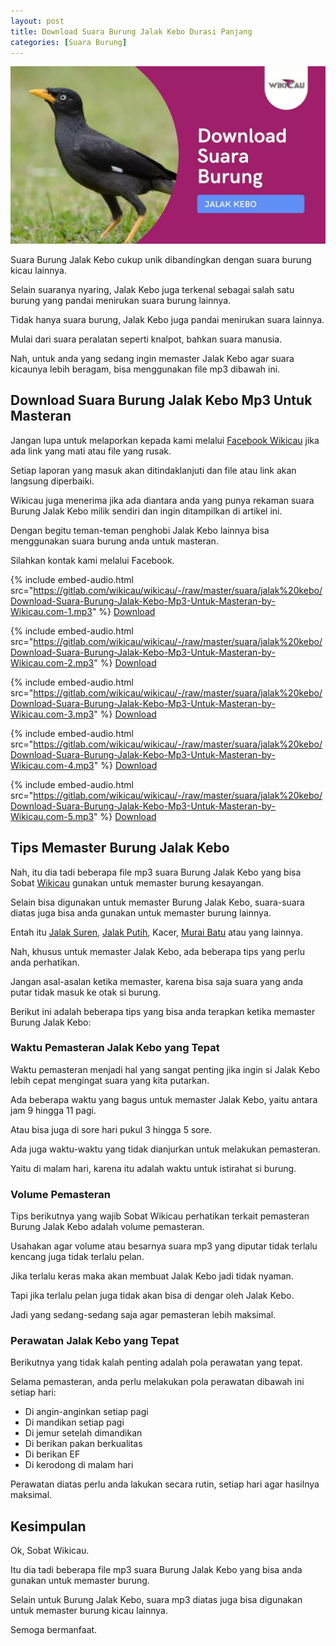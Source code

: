 ```yaml
---
layout: post
title: Download Suara Burung Jalak Kebo Durasi Panjang
categories: [Suara Burung]
---
```


![](/images/suara-burung-jalak-kebo.webp)

Suara Burung Jalak Kebo cukup unik dibandingkan dengan suara burung kicau lainnya.

Selain suaranya nyaring, Jalak Kebo juga terkenal sebagai salah satu burung yang pandai menirukan suara burung lainnya.

Tidak hanya suara burung, Jalak Kebo juga pandai menirukan suara lainnya.

Mulai dari suara peralatan seperti knalpot, bahkan suara manusia.

Nah, untuk anda yang sedang ingin memaster Jalak Kebo agar suara kicaunya lebih beragam, bisa menggunakan file mp3 dibawah ini.

## Download Suara Burung Jalak Kebo Mp3 Untuk Masteran

Jangan lupa untuk melaporkan kepada kami melalui [Facebook Wikicau](https://facebook.com/wikicau) jika ada link yang mati atau file yang rusak.

Setiap laporan yang masuk akan ditindaklanjuti dan file atau link akan langsung diperbaiki.

Wikicau juga menerima jika ada diantara anda yang punya rekaman suara Burung Jalak Kebo milik sendiri dan ingin ditampilkan di artikel ini.

Dengan begitu teman-teman penghobi Jalak Kebo lainnya bisa menggunakan suara burung anda untuk masteran.

Silahkan kontak kami melalui Facebook.

{% include embed-audio.html src="https://gitlab.com/wikicau/wikicau/-/raw/master/suara/jalak%20kebo/Download-Suara-Burung-Jalak-Kebo-Mp3-Untuk-Masteran-by-Wikicau.com-1.mp3" %}
[Download](https://bit.ly/2IZykI2)

{% include embed-audio.html src="https://gitlab.com/wikicau/wikicau/-/raw/master/suara/jalak%20kebo/Download-Suara-Burung-Jalak-Kebo-Mp3-Untuk-Masteran-by-Wikicau.com-2.mp3" %}
[Download](https://bit.ly/2WRixjy)

{% include embed-audio.html src="https://gitlab.com/wikicau/wikicau/-/raw/master/suara/jalak%20kebo/Download-Suara-Burung-Jalak-Kebo-Mp3-Untuk-Masteran-by-Wikicau.com-3.mp3" %}
[Download](https://bit.ly/2L6I3Px)

{% include embed-audio.html src="https://gitlab.com/wikicau/wikicau/-/raw/master/suara/jalak%20kebo/Download-Suara-Burung-Jalak-Kebo-Mp3-Untuk-Masteran-by-Wikicau.com-4.mp3" %}
[Download](https://bit.ly/2MZuPqk)

{% include embed-audio.html src="https://gitlab.com/wikicau/wikicau/-/raw/master/suara/jalak%20kebo/Download-Suara-Burung-Jalak-Kebo-Mp3-Untuk-Masteran-by-Wikicau.com-5.mp3" %}
[Download](https://bit.ly/2YbIqMB)

## Tips Memaster Burung Jalak Kebo

Nah, itu dia tadi beberapa file mp3 suara Burung Jalak Kebo yang bisa Sobat [Wikicau](https://wikicau.com/) gunakan untuk memaster burung kesayangan.

Selain bisa digunakan untuk memaster Burung Jalak Kebo, suara-suara diatas juga bisa anda gunakan untuk memaster burung lainnya.

Entah itu [Jalak Suren](https://wikicau.com/suara-burung-jalak-suren/), [Jalak Putih](https://wikicau.com/category/jalak-putih/), Kacer, [Murai Batu](https://wikicau.com/suara-murai-batu/) atau yang lainnya.

Nah, khusus untuk memaster Jalak Kebo, ada beberapa tips yang perlu anda perhatikan.

Jangan asal-asalan ketika memaster, karena bisa saja suara yang anda putar tidak masuk ke otak si burung.

Berikut ini adalah beberapa tips yang bisa anda terapkan ketika memaster Burung Jalak Kebo:

### Waktu Pemasteran Jalak Kebo yang Tepat

Waktu pemasteran menjadi hal yang sangat penting jika ingin si Jalak Kebo lebih cepat mengingat suara yang kita putarkan.

Ada beberapa waktu yang bagus untuk memaster Jalak Kebo, yaitu antara jam 9 hingga 11 pagi.

Atau bisa juga di sore hari pukul 3 hingga 5 sore.

Ada juga waktu-waktu yang tidak dianjurkan untuk melakukan pemasteran.

Yaitu di malam hari, karena itu adalah waktu untuk istirahat si burung.

### Volume Pemasteran

Tips berikutnya yang wajib Sobat Wikicau perhatikan terkait pemasteran Burung Jalak Kebo adalah volume pemasteran.

Usahakan agar volume atau besarnya suara mp3 yang diputar tidak terlalu kencang juga tidak terlalu pelan.

Jika terlalu keras maka akan membuat Jalak Kebo jadi tidak nyaman.

Tapi jika terlalu pelan juga tidak akan bisa di dengar oleh Jalak Kebo.

Jadi yang sedang-sedang saja agar pemasteran lebih maksimal.

### Perawatan Jalak Kebo yang Tepat

Berikutnya yang tidak kalah penting adalah pola perawatan yang tepat.

Selama pemasteran, anda perlu melakukan pola perawatan dibawah ini setiap hari:

- Di angin-anginkan setiap pagi
- Di mandikan setiap pagi
- Di jemur setelah dimandikan
- Di berikan pakan berkualitas
- Di berikan EF
- Di kerodong di malam hari

Perawatan diatas perlu anda lakukan secara rutin, setiap hari agar hasilnya maksimal.

## Kesimpulan

Ok, Sobat Wikicau.

Itu dia tadi beberapa file mp3 suara Burung Jalak Kebo yang bisa anda gunakan untuk memaster burung.

Selain untuk Burung Jalak Kebo, suara mp3 diatas juga bisa digunakan untuk memaster burung kicau lainnya.

Semoga bermanfaat.